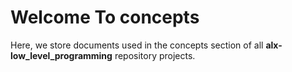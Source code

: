 # Welcome To concepts
Here, we store documents used in the concepts section of all **alx-low_level_programming** repository projects.
